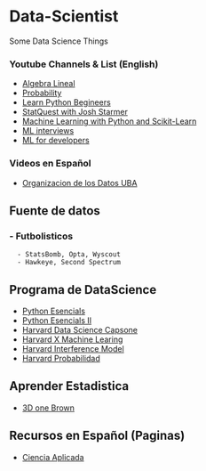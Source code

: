# Data-Scientist
Some Data Science Things


### Youtube Channels & List (English)

- [Algebra Lineal](https://www.youtube.com/playlist?list=PL221E2BBF13BECF6C)
- [Probability](https://www.youtube.com/playlist?list=PL2SOU6wwxB0uwwH80KTQ6ht66KWxbzTIo)
- [Learn Python Begineers](https://www.youtube.com/watch?v=rfscVS0vtbw)
- [StatQuest with Josh Starmer](https://www.youtube.com/@statquest/videos)
- [Machine Learning with Python and Scikit-Learn](https://www.youtube.com/watch?v=hDKCxebp88A)
- [ML interviews](https://huyenchip.com/ml-interviews-book/)
- [ML for developers](https://madewithml.com/)



### Videos en Español

- [Organizacion de los Datos UBA](https://www.youtube.com/@OrganizaciondeDatos/videos)




## Fuente de datos
  
  ### - Futbolisticos
      - StatsBomb, Opta, Wyscout
      - Hawkeye, Second Spectrum

## Programa de DataScience

- [Python Esencials](https://www.netacad.com/courses/python-essentials-1?courseLang=en-US)
- [Python Esencials II](https://data-flair.training/courses/python-course/)
- [Harvard Data Science Capsone](https://www.edx.org/learn/data-science/harvard-university-data-science-capstone)
- [Harvard X Machine Learing](https://www.edx.org/learn/machine-learning/harvard-university-data-science-machine-learning)
- [Harvard Interference Model](https://www.edx.org/learn/data-science/harvard-university-data-science-inference-and-modeling)
- [Harvard Probabilidad](https://www.edx.org/learn/probability/harvard-university-data-science-probability)

## Aprender Estadistica

- [3D one Brown](https://www.3blue1brown.com/)

## Recursos en Español (Paginas)

- [Ciencia Aplicada](https://applied-science.com.ar/)

